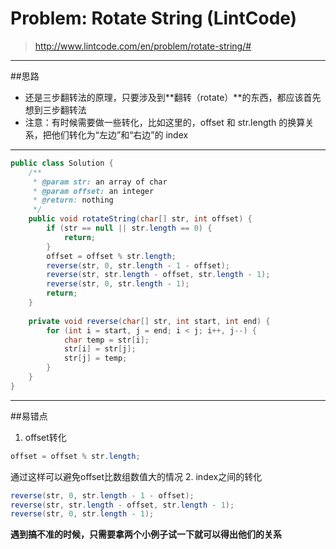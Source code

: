 # Problem: Rotate String (LintCode)


> http://www.lintcode.com/en/problem/rotate-string/#

-----------
##思路
* 还是三步翻转法的原理，只要涉及到**翻转（rotate）**的东西，都应该首先想到三步翻转法
* 注意：有时候需要做一些转化，比如这里的，offset 和 str.length 的换算关系，把他们转化为“左边”和“右边”的 index

-----------
```java
public class Solution {
    /**
     * @param str: an array of char
     * @param offset: an integer
     * @return: nothing
     */
    public void rotateString(char[] str, int offset) {
        if (str == null || str.length == 0) {
            return;
        }
        offset = offset % str.length;
        reverse(str, 0, str.length - 1 - offset);
        reverse(str, str.length - offset, str.length - 1);
        reverse(str, 0, str.length - 1);
        return;
    }
    
    private void reverse(char[] str, int start, int end) {
        for (int i = start, j = end; i < j; i++, j--) {
            char temp = str[i];
            str[i] = str[j];
            str[j] = temp;
        }
    }
}
```

-----------
##易错点

1. offset转化
```java
offset = offset % str.length;
```
通过这样可以避免offset比数组数值大的情况
2. index之间的转化
```java
reverse(str, 0, str.length - 1 - offset);
reverse(str, str.length - offset, str.length - 1);
reverse(str, 0, str.length - 1);
```
**遇到搞不准的时候，只需要拿两个小例子试一下就可以得出他们的关系**




























